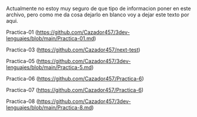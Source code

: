 Actualmente no estoy muy seguro de que tipo de informacion poner en este archivo, pero como me da cosa dejarlo en blanco voy a dejar este texto por aqui.

Practica-01 (https://github.com/Cazador457/3dev-lenguajes/blob/main/Practica-01.md)

Practica-03 (https://github.com/Cazador457/next-test)

Practica-05 (https://github.com/Cazador457/3dev-lenguajes/blob/main/Practica-5.md)

Practica-06 (https://github.com/Cazador457/Practica-6)

Practica-07 (https://github.com/Cazador457/Practica-6)

Practica-08 (https://github.com/Cazador457/3dev-lenguajes/blob/main/Practica-8.md)